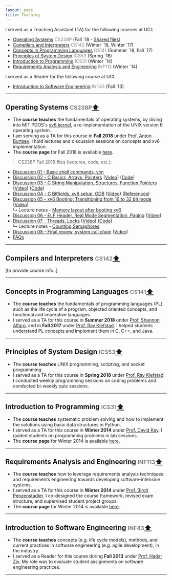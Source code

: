 ```yaml
---
layout: page
title: Teaching
---
```


I served as a Teaching Assistant (TA) for the following courses at UCI:
- [Operating Systems](#cs238p) <font color="gray">CS238P</font> (Fall `18 - [Shared files](#cs238p-fall18-files)) 
- [Compilers and Interpreters](#cs142) <font color="gray">CS142</font> (Winter \`18, Winter `17)
- [Concepts in Programming Languages](#cs141) <font color="gray">CS141</font> (Summer \`18, Fall `17)
- [Principles of System Design](#ics53) <font color="gray">ICS53</font> (Spring `18)
- [Introduction to Programming](#ics31) <font color="gray">ICS31</font> (Winter `14)
- [Requirements Analysis and Engineering](#inf113) <font color="gray">INF113</font> (Winter `14)

I served as a Reader for the following course at UCI:

- [Introduction to Software Engineering](#inf43) <font color="gray">INF43</font> (Fall `13)

____________
## <a name="cs238p"></a>Operating Systems <font color="gray" family="JuneBug"><small>CS238P</small></font><a href="#top">⬆</a>  

- The **course teaches** the fundamentals of operating systems, by diving into MIT PDOS's [xv6 kernel](https://pdos.csail.mit.edu/6.828/2018/xv6.html), a re-implementation of the UNIX version 6 operating system.
- I am serving as a TA for this course in **Fall 2018** under [Prof. Anton Burtsev](https://www.ics.uci.edu/~aburtsev/). I hold lectures and discussion sessions on concepts and xv6 implementation.
- The **course page** for Fall 2018 is available [here](https://www.ics.uci.edu/~aburtsev/238P/index.html).

> <a name="cs238p-fall18-files"></a>CS238P Fall 2018 files (lectures, code, etc.):

- [Discussion 01 - Basic shell commands, vim](../documents/teaching/uci/cs238p/fall2018/discussions/discussion01-shell-vim.pdf)
- [Discussion 02 - C Basics, Arrays, Pointers](../documents/teaching/uci/cs238p/fall2018/discussions/discussion02-c-basics-ptrs.pdf) ([Video](https://uci.yuja.com/V/Video?v=240411&node=1072078&a=65016006&autoplay=1)) ([Code](https://github.com/AftabHussain/aftabhussain.github.io/tree/master/documents/teaching/uci/cs238p/fall2018/discussions/discussion02-c-basics-ptrs-code))		
- [Discussion 03 - C String Manipulation, Structures, Function Pointers](../documents/teaching/uci/cs238p/fall2018/discussions/discussion03-c-strings-structs-fps.pdf) ([Video](https://uci.yuja.com/V/Video?v=243526&node=1086536&a=2084311206&autoplay=1)) ([Code](https://github.com/AftabHussain/aftabhussain.github.io/tree/master/documents/teaching/uci/cs238p/fall2018/discussions/discussion03-c-strings-structs-fps-code))
- [Discussion 04 - C Bitfields, xv6 setup, GDB](../documents/teaching/uci/cs238p/fall2018/discussions/discussion04-c-bitfields-xv6-setup-gdb.pdf) ([Video](https://uci.yuja.com/V/Video?v=247835&node=1100321&a=1620216767&autoplay=1)) ([References](../documents/teaching/uci/cs238p/fall2018/discussions/discussion04-c-bitfields-xv6-setup-gdb/resources.txt))
- [Discussion 05 - xv6 Booting: Transitioning from 16 to 32 bit mode](../documents/teaching/uci/cs238p/fall2018/discussions/discussion05-xv6-boot-16-to-32-bit-mode.pdf) ([Video](https://uci.yuja.com/V/Video?v=255600&node=1137599&a=1045716679&autoplay=1]))
<br>↳ Lecture notes - [Memory layout after booting xv6](../documents/teaching/uci/cs238p/fall2018/discussions/discussion05-xv6-memory-layout-after-boot.pdf)
- [Discussion 06 - ELF Header, Real Mode Segmentation, Paging](../documents/teaching/uci/cs238p/fall2018/discussions/discussion06-elf-real-mode-seg-paging.pdf) ([Video](https://uci.yuja.com/V/Video?v=254197&node=1132959&a=791908170&autoplay=1))
- [Discussion 07 - Threads, Locks](../documents/teaching/uci/cs238p/fall2018/discussions/discussion07-threads-locks.pdf) ([Video](https://uci.yuja.com/V/Video?v=262901&node=1253106&a=409160793&autoplay=1)) ([Code](https://github.com/AftabHussain/aftabhussain.github.io/blob/master/documents/teaching/uci/cs238p/fall2018/discussions/discussion07-threads-locks-code/snippets.c))
<br>↳ Lecture notes - [Counting Semaphores](../documents/teaching/uci/cs238p/fall2018/discussion07-threads-locks.pdf)
- [Discussion 08 - Final review, system call chain](../documents/teaching/uci/cs238p/fall2018/discussions/discussion08-final-review-syscall-chain.pdf) ([Video](https://uci.yuja.com/V/Video?v=267950&node=1278903&a=150909503&autoplay=1))
- [FAQs](https://github.com/AftabHussain/aftabhussain.github.io/tree/master/documents/teaching/uci/cs238p/fall2018/faqs)

____________

## <a name="cs142"></a>Compilers and Interpreters <font color="gray"><small>CS142</small></font><a href="#top">⬆</a>  

[to provide course info..]

____________

## <a name="cs141"></a>Concepts in Programming Languages <font color="gray"><small>CS141</small></font><a href="#top">⬆</a>  

- The **course teaches** the fundamentals of programming languages (PL) such as the life cycle of a program, objected oriented concepts, and functional and imperative languages.
- I served as a TA for this course in **Summer 2018** under [Prof. Shannon Alfaro](https://www.ics.uci.edu/faculty/profiles/view_faculty.php?ucinetid=alfaro), and in **Fall 2017** under [Prof. Ray Klefstad](https://www.ics.uci.edu/~klefstad/). I helped students understand PL concepts and implement them in C, C++, and Java. 

____________

## <a name="ics53"></a>Principles of System Design <font color="gray"><small>ICS53</small></font><a href="#top">⬆</a>  

- The **course teaches** UNIX programming, scripting, and socket programming. 
- I served as a TA for this course in **Spring 2018** under [Prof. Ray Klefstad](https://www.ics.uci.edu/~klefstad/). I conducted weekly programming sessions on coding problems and conducted bi-weekly quiz sessions. 


____________

## <a name="ics31"></a>Introduction to Programming <font color="gray"><small>ICS31</small></font><a href="#top">⬆</a>  

-  The **course teaches** systematic problem solving and how to implement the solutions using basic data structures in Python. 
-  I served as a TA for this course in **Winter 2014** under [Prof. David Kay](https://www.ics.uci.edu/~kay/). I guided students on programming problems in lab sessions.
- The **course page** for Winter 2014 is available [here](https://www.ics.uci.edu/~kay/courses/31/w14.html).

____________

## <a name="inf113"></a>Requirements Analysis and Engineering <font color="gray"><small>INF113</small></font><a href="#top">⬆</a>  

- The **course teaches** how to leverage requirements analysis techniques and requirements engineering towards developing software-intensive systems.  
- I served as a TA for this course in **Winter 2014** under [Prof. Birgit Penzenstadler](http://birgit.penzenstadler.de/). I co-designed the course framework, revised exam structure, and supervised student project groups.
- The **course page** for Winter 2014 is available [here](https://eee.uci.edu/14w/37030).



____________

## <a name="inf43"></a>Introduction to Software Engineering <font color="gray"><small>INF43</small></font><a href="#top">⬆</a>  

-  The **course teaches** concepts (e.g. life cycle models), methods, and current practices in software engineering (e.g. agile development), in the industry. 
- I served as a Reader for this course during **Fall 2013** under [Prof. Hadar Ziv](https://www.informatics.uci.edu/explore/faculty-profiles/hadar-ziv/). My role was to evaluate student assignments on software engineering practices. <br>

____________

